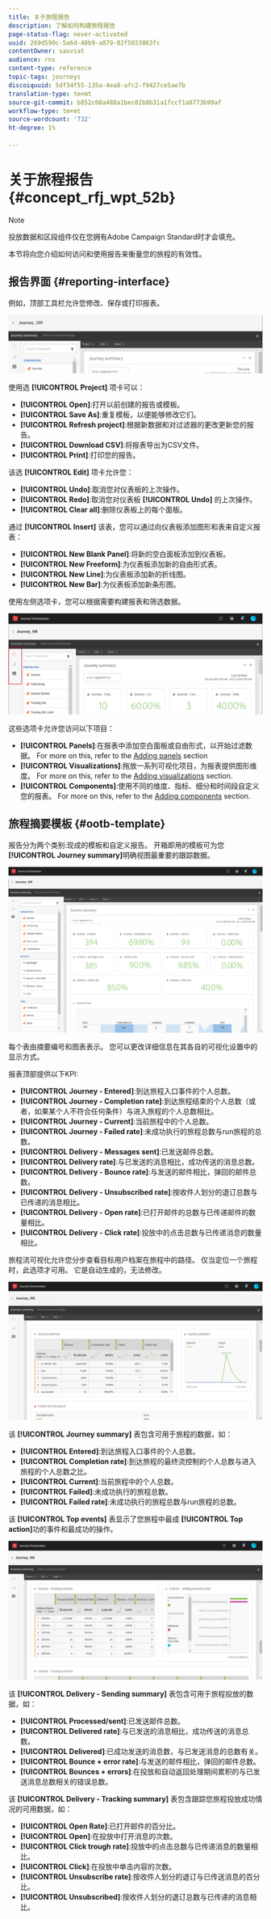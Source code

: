 ```yaml
---
title: 关于旅程报告
description: 了解如何构建旅程报告
page-status-flag: never-activated
uuid: 269d590c-5a6d-40b9-a879-02f5033863fc
contentOwner: sauviat
audience: rns
content-type: reference
topic-tags: journeys
discoiquuid: 5df34f55-135a-4ea8-afc2-f9427ce5ae7b
translation-type: tm+mt
source-git-commit: b852c08a488a1bec02b8b31a1fccf1a8773b99af
workflow-type: tm+mt
source-wordcount: '732'
ht-degree: 1%

---
```



# 关于旅程报告 {#concept_rfj_wpt_52b}

>[!NOTE]
>
>投放数据和区段组件仅在您拥有Adobe Campaign Standard时才会填充。

本节将向您介绍如何访问和使用报告来衡量您的旅程的有效性。

## 报告界面 {#reporting-interface}

例如，顶部工具栏允许您修改、保存或打印报表。

![](../assets/dynamic_report_toolbar.png)

使用选 **[!UICONTROL Project]** 项卡可以：

* **[!UICONTROL Open]**:打开以前创建的报告或模板。
* **[!UICONTROL Save As]**:重复模板，以便能够修改它们。
* **[!UICONTROL Refresh project]**:根据新数据和对过滤器的更改更新您的报告。
* **[!UICONTROL Download CSV]**:将报表导出为CSV文件。
* **[!UICONTROL Print]**:打印您的报告。

该选 **[!UICONTROL Edit]** 项卡允许您：

* **[!UICONTROL Undo]**:取消您对仪表板的上次操作。
* **[!UICONTROL Redo]**:取消您对仪表板 **[!UICONTROL Undo]** 的上次操作。
* **[!UICONTROL Clear all]**:删除仪表板上的每个面板。

通过 **[!UICONTROL Insert]** 该表，您可以通过向仪表板添加图形和表来自定义报表：

* **[!UICONTROL New Blank Panel]**:将新的空白面板添加到仪表板。
* **[!UICONTROL New Freeform]**:为仪表板添加新的自由形式表。
* **[!UICONTROL New Line]**:为仪表板添加新的折线图。
* **[!UICONTROL New Bar]**:为仪表板添加新条形图。

使用左侧选项卡，您可以根据需要构建报表和筛选数据。

![](../assets/dynamic_report_interface.png)

这些选项卡允许您访问以下项目：

* **[!UICONTROL Panels]**:在报表中添加空白面板或自由形式，以开始过滤数据。 For more on this, refer to the [Adding panels](../reporting/creating-your-journey-reports.md#adding-panels) section
* **[!UICONTROL Visualizations]**:拖放一系列可视化项目，为报表提供图形维度。 For more on this, refer to the [Adding visualizations](../reporting/creating-your-journey-reports.md#adding-visualizations) section.
* **[!UICONTROL Components]**:使用不同的维度、指标、细分和时间段自定义您的报表。 For more on this, refer to the [Adding components](../reporting/creating-your-journey-reports.md#adding-components) section.

## 旅程摘要模板 {#ootb-template}

报告分为两个类别:现成的模板和自定义报告。
开箱即用的模板可为您 **[!UICONTROL Journey summary]**&#x200B;明确视图最重要的跟踪数据。

![](../assets/dynamic_report_journey_8.png)

每个表由摘要编号和图表表示。 您可以更改详细信息在其各自的可视化设置中的显示方式。

报表顶部提供以下KPI:

* **[!UICONTROL Journey - Entered]**:到达旅程入口事件的个人总数。
* **[!UICONTROL Journey - Completion rate]**:到达旅程结束的个人总数（或者，如果某个人不符合任何条件）与进入旅程的个人总数相比。
* **[!UICONTROL Journey - Current]**:当前旅程中的个人总数。
* **[!UICONTROL Journey - Failed rate]**:未成功执行的旅程总数与run旅程的总数。
* **[!UICONTROL Delivery - Messages sent]**:已发送邮件总数。
* **[!UICONTROL Delivery rate]**:与已发送的消息相比，成功传送的消息总数。
* **[!UICONTROL Delivery - Bounce rate]**:与发送的邮件相比，弹回的邮件总数。
* **[!UICONTROL Delivery - Unsubscribed rate]**:按收件人划分的退订总数与已传递的消息相比。
* **[!UICONTROL Delivery - Open rate]**:已打开邮件的总数与已传递邮件的数量相比。
* **[!UICONTROL Delivery - Click rate]**:投放中的点击总数与已传递消息的数量相比。

旅程流可视化允许您分步查看目标用户档案在旅程中的路径。 仅当定位一个旅程时，此选项才可用。 它是自动生成的，无法修改。

![](../assets/dynamic_report_journey_10.png)

该 **[!UICONTROL Journey summary]** 表包含可用于旅程的数据，如：

* **[!UICONTROL Entered]**:到达旅程入口事件的个人总数。
* **[!UICONTROL Completion rate]**:到达旅程的最终流控制的个人总数与进入旅程的个人总数之比。
* **[!UICONTROL Current]**:当前旅程中的个人总数。
* **[!UICONTROL Failed]**:未成功执行的旅程总数。
* **[!UICONTROL Failed rate]**:未成功执行的旅程总数与run旅程的总数。

该 **[!UICONTROL Top events]** 表显示了您旅程中最成 **[!UICONTROL Top action]**&#x200B;功的事件和最成功的操作。

![](../assets/dynamic_report_journey_11.png)

该 **[!UICONTROL Delivery - Sending summary]** 表包含可用于旅程投放的数据，如：

* **[!UICONTROL Processed/sent]**:已发送邮件总数。
* **[!UICONTROL Delivered rate]**:与已发送的消息相比，成功传送的消息总数。
* **[!UICONTROL Delivered]**:已成功发送的消息数，与已发送消息的总数有关。
* **[!UICONTROL Bounce + error rate]**:与发送的邮件相比，弹回的邮件总数。
* **[!UICONTROL Bounces + errors]**:在投放和自动返回处理期间累积的与已发送消息总数相关的错误总数。

该 **[!UICONTROL Delivery - Tracking summary]** 表包含跟踪您旅程投放成功情况的可用数据，如：

* **[!UICONTROL Open Rate]**:已打开邮件的百分比。
* **[!UICONTROL Open]**:在投放中打开消息的次数。
* **[!UICONTROL Click trough rate]**:投放中的点击总数与已传递消息的数量相比。
* **[!UICONTROL Click]**:在投放中单击内容的次数。
* **[!UICONTROL Unsubscribe rate]**:按收件人划分的退订与已传送消息的百分比。
* **[!UICONTROL Unsubscribed]**:按收件人划分的退订总数与已传递的消息相比。
